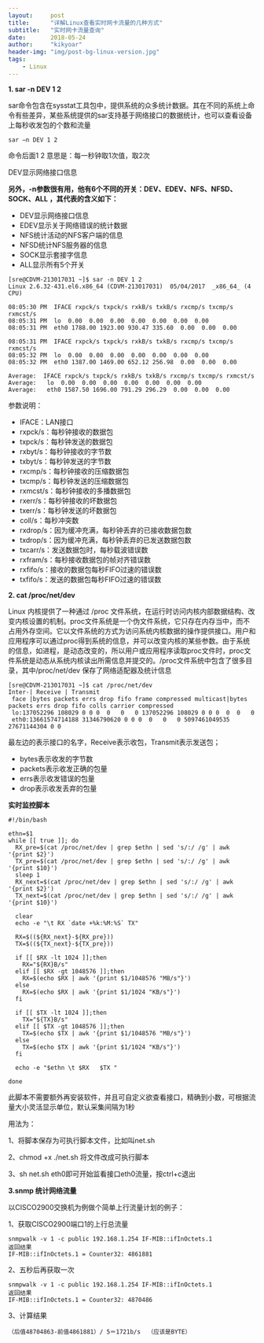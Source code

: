 ```yaml
---
layout:     post
title:      "详解Linux查看实时网卡流量的几种方式"
subtitle:   "实时网卡流量查询"
date:       2018-05-24
author:     "kikyoar"
header-img: "img/post-bg-linux-version.jpg"
tags:
    - Linux
---   
```


**1. sar -n DEV 1 2**   

sar命令包含在sysstat工具包中，提供系统的众多统计数据。其在不同的系统上命令有些差异，某些系统提供的sar支持基于网络接口的数据统计，也可以查看设备上每秒收发包的个数和流量  

	sar –n DEV 1 2  
命令后面1 2 意思是：每一秒钟取1次值，取2次  

DEV显示网络接口信息  

**另外，-n参数很有用，他有6个不同的开关：DEV、EDEV、NFS、NFSD、SOCK、ALL ，其代表的含义如下：**    

- DEV显示网络接口信息  
- EDEV显示关于网络错误的统计数据  
- NFS统计活动的NFS客户端的信息  
- NFSD统计NFS服务器的信息  
- SOCK显示套接字信息  
- ALL显示所有5个开关  

```
[sre@CDVM-213017031 ~]$ sar -n DEV 1 2
Linux 2.6.32-431.el6.x86_64 (CDVM-213017031)  05/04/2017  _x86_64_ (4 CPU)
	
08:05:30 PM  IFACE rxpck/s txpck/s rxkB/s txkB/s rxcmp/s txcmp/s rxmcst/s
08:05:31 PM  lo  0.00  0.00  0.00  0.00  0.00  0.00  0.00
08:05:31 PM  eth0 1788.00 1923.00 930.47 335.60  0.00  0.00  0.00
	
08:05:31 PM  IFACE rxpck/s txpck/s rxkB/s txkB/s rxcmp/s txcmp/s rxmcst/s
08:05:32 PM  lo  0.00  0.00  0.00  0.00  0.00  0.00  0.00
08:05:32 PM  eth0 1387.00 1469.00 652.12 256.98  0.00  0.00  0.00
	
Average:  IFACE rxpck/s txpck/s rxkB/s txkB/s rxcmp/s txcmp/s rxmcst/s
Average:   lo  0.00  0.00  0.00  0.00  0.00  0.00  0.00
Average:   eth0 1587.50 1696.00 791.29 296.29  0.00  0.00  0.00   
```
参数说明：  

- IFACE：LAN接口
- rxpck/s：每秒钟接收的数据包
- txpck/s：每秒钟发送的数据包
- rxbyt/s：每秒钟接收的字节数
- txbyt/s：每秒钟发送的字节数
- rxcmp/s：每秒钟接收的压缩数据包
- txcmp/s：每秒钟发送的压缩数据包
- rxmcst/s：每秒钟接收的多播数据包
- rxerr/s：每秒钟接收的坏数据包
- txerr/s：每秒钟发送的坏数据包
- coll/s：每秒冲突数
- rxdrop/s：因为缓冲充满，每秒钟丢弃的已接收数据包数
- txdrop/s：因为缓冲充满，每秒钟丢弃的已发送数据包数
- txcarr/s：发送数据包时，每秒载波错误数
- rxfram/s：每秒接收数据包的帧对齐错误数
- rxfifo/s：接收的数据包每秒FIFO过速的错误数
- txfifo/s：发送的数据包每秒FIFO过速的错误数  
	
**2. cat /proc/net/dev**   

Linux 内核提供了一种通过 /proc 文件系统，在运行时访问内核内部数据结构、改变内核设置的机制。proc文件系统是一个伪文件系统，它只存在内存当中，而不占用外存空间。它以文件系统的方式为访问系统内核数据的操作提供接口。用户和应用程序可以通过proc得到系统的信息，并可以改变内核的某些参数。由于系统的信息，如进程，是动态改变的，所以用户或应用程序读取proc文件时，proc文件系统是动态从系统内核读出所需信息并提交的。/proc文件系统中包含了很多目录，其中/proc/net/dev 保存了网络适配器及统计信息   

	[sre@CDVM-213017031 ~]$ cat /proc/net/dev
	Inter-| Receive | Transmit
	 face |bytes packets errs drop fifo frame compressed multicast|bytes packets errs drop fifo colls carrier compressed
	 lo:137052296 108029 0 0 0  0   0   0 137052296 108029 0 0 0  0  0   0
	 eth0:13661574714188 31346790620 0 0 0  0   0   0 5097461049535 27671144304 0 0    

最左边的表示接口的名字，Receive表示收包，Transmit表示发送包；  

- bytes表示收发的字节数
- packets表示收发正确的包量
- errs表示收发错误的包量
- drop表示收发丢弃的包量   

**实时监控脚本**  

```
#!/bin/bash

ethn=$1
while [[ true ]]; do   
  RX_pre=$(cat /proc/net/dev | grep $ethn | sed 's/:/ /g' | awk '{print $2}')      
  TX_pre=$(cat /proc/net/dev | grep $ethn | sed 's/:/ /g' | awk '{print $10}')   
  sleep 1
  RX_next=$(cat /proc/net/dev | grep $ethn | sed 's/:/ /g' | awk '{print $2}')
  TX_next=$(cat /proc/net/dev | grep $ethn | sed 's/:/ /g' | awk '{print $10}')

  clear
  echo -e "\t RX `date +%k:%M:%S` TX"

  RX=$((${RX_next}-${RX_pre}))
  TX=$((${TX_next}-${TX_pre}))

  if [[ $RX -lt 1024 ]];then
    RX="${RX}B/s"
  elif [[ $RX -gt 1048576 ]];then
    RX=$(echo $RX | awk '{print $1/1048576 "MB/s"}')
  else
    RX=$(echo $RX | awk '{print $1/1024 "KB/s"}')
  fi

  if [[ $TX -lt 1024 ]];then
    TX="${TX}B/s"
  elif [[ $TX -gt 1048576 ]];then
    TX=$(echo $TX | awk '{print $1/1048576 "MB/s"}')
  else
    TX=$(echo $TX | awk '{print $1/1024 "KB/s"}')
  fi

  echo -e "$ethn \t $RX   $TX "

done

```   
	
此脚本不需要额外再安装软件，并且可自定义欲查看接口，精确到小数，可根据流量大小灵活显示单位，默认采集间隔为1秒   

用法为：   

1、将脚本保存为可执行脚本文件，比如叫net.sh   

2、chmod +x ./net.sh 将文件改成可执行脚本   

3、sh net.sh eth0即可开始监看接口eth0流量，按ctrl+c退出   

**3.snmp 统计网络流量**   

以CISCO2900交换机为例做个简单上行流量计划的例子：   

1、获取CISCO2900端口1的上行总流量  

    snmpwalk -v 1 -c public 192.168.1.254 IF-MIB::ifInOctets.1
    返回结果
    IF-MIB::ifInOctets.1 = Counter32: 4861881  

2、五秒后再获取一次   
 
    snmpwalk -v 1 -c public 192.168.1.254 IF-MIB::ifInOctets.1
    返回结果
    IF-MIB::ifInOctets.1 = Counter32: 4870486  

3、计算结果  
	
	（后值48704863-前值4861881）/ 5＝1721b/s  （应该是BYTE） 